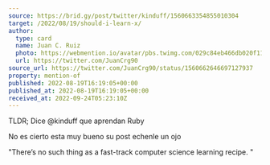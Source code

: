 ```yaml
---
source: https://brid.gy/post/twitter/kinduff/1560663354855010304
target: /2022/08/19/should-i-learn-x/
author:
  type: card
  name: Juan C. Ruiz
  photo: https://webmention.io/avatar/pbs.twimg.com/029c84eb466db020f11fedf0f18c1a75b565b3189159d5b34e82a73c5dc67ade.jpg
  url: https://twitter.com/JuanCrg90
source_url: https://twitter.com/JuanCrg90/status/1560662646697127937
property: mention-of
published: 2022-08-19T16:19:05+00:00
published_at: 2022-08-19T16:19:05+00:00
received_at: 2022-09-24T05:23:10Z
---
```


TLDR; Dice @kinduff que aprendan Ruby

No es cierto esta muy bueno su post echenle un ojo

"There’s no such thing as a fast-track computer science learning recipe. "